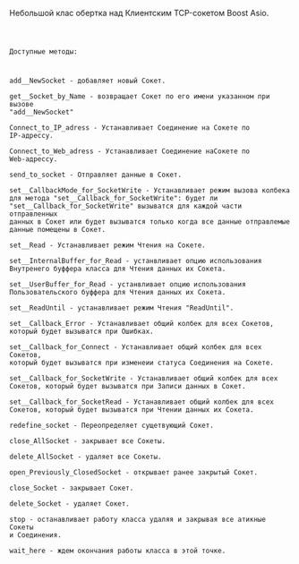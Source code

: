 Небольшой клас обертка над Клиентским TCP-сокетом Boost Asio.

<code>

Доступные методы:

add__NewSocket                     - добавляет новый Сокет.  
get__Socket_by_Name                - возвращает Сокет по его имени указанном при вызове "add__NewSocket"  
Connect_to_IP_adress               - Устанавливает Соединение на Сокете по IP-адрессу.  
Connect_to_Web_adress              - Устанавливает Соединение наСокете по Web-адрессу.  
send_to_socket                     - Отправляет данные в Сокет.  
set__CallbackMode_for_SocketWrite  - Устанавливает режим вызова колбека для метода "set__Callback_for_SocketWrite": будет ли "set__Callback_for_SocketWrite" вызыватся для каждой части отправленных данных в Сокет или будет вызыватся только когда все данные отправлемые данные помещены в Сокет.  
set__Read                          - Устанавливает режим Чтения на Сокете.  
set__InternalBuffer_for_Read       - устанвливает опцию использования Внутренего буффера класса для Чтения данных их Сокета.  
set__UserBuffer_for_Read           - устанвливает опцию использования Пользовательского буффера для Чтения данных их Сокета.  
set__ReadUntil                     - устанавливает режим Чтения "ReadUntil".  
set__Callback_Error                - Устанавливает общий колбек для всех Сокетов, который будет вызыватся при Ошибках.   
set__Callback_for_Connect          - Устанавливает общий колбек для всех Сокетов, который будет вызыватся при изменеии статуса Соединения на Сокете.  
set__Callback_for_SocketWrite      - Устанавливает общий колбек для всех Сокетов, который будет вызыватся при Записи данных в Сокет.  
set__Callback_for_SocketRead       - Устанавливает общий колбек для всех Сокетов, который будет вызыватся при Чтении данных их Сокета.  
redefine_socket                    - Переопределяет сущетвующий Сокет.  
close_AllSocket                    - закрывает все Сокеты.  
delete_AllSocket                   - удаляет все Сокеты.  
open_Previously_ClosedSocket       - открывает ранее закрытый Сокет.  
close_Socket                       - закрывает Сокет.  
delete_Socket                      - удаляет Сокет.  
stop                               - останавливает работу класса удаляя и закрывая все атикные Сокеты и Соединения.  
wait_here                          - ждем окончания работы класса в этой точке.  

</code>
